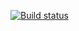 [![Build status](https://ci.appveyor.com/api/projects/status/1y94f86nt88j9x3t/branch/master?svg=true)](https://ci.appveyor.com/project/Rasalam/auto-2-3/branch/master)
